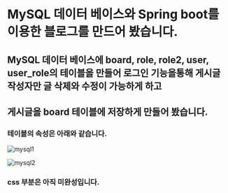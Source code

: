 # MySQL 데이터 베이스와 Spring boot를 이용한 블로그를 만드어 봤습니다.

## MySQL 데이터 베이스에 board, role, role2, user, user_role의 테이블을 만들어 로그인 기능을통해 게시글 작성자만 글 삭제와 수정이 가능하게 하고
## 게시글을 board 테이블에 저장하게 만들어 봤습니다.
### 테이블의 속성은 아래와 같습니다.
![mysql1](https://github.com/tjdwo8577/baord_group3/assets/88715270/1ed08859-a08d-4721-a83c-aefdfb166799)

![mysql2](https://github.com/tjdwo8577/baord_group3/assets/88715270/07df94e0-df1b-498d-9aef-c273e3da9d41)

### css 부분은 아직 미완성입니다.
